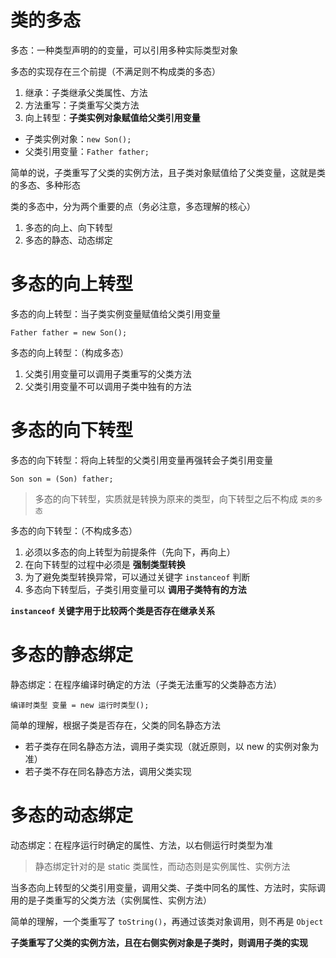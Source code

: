 # 类的多态

多态：一种类型声明的的变量，可以引用多种实际类型对象

多态的实现存在三个前提（不满足则不构成类的多态）

1. 继承：子类继承父类属性、方法
2. 方法重写：子类重写父类方法
3. 向上转型：**子类实例对象赋值给父类引用变量**

- 子类实例对象：`new Son();`
- 父类引用变量：`Father father;`

简单的说，子类重写了父类的实例方法，且子类对象赋值给了父类变量，这就是类的多态、多种形态

类的多态中，分为两个重要的点（务必注意，多态理解的核心）

1. 多态的向上、向下转型
2. 多态的静态、动态绑定

# 多态的向上转型

多态的向上转型：当子类实例变量赋值给父类引用变量

`Father father = new Son();`

多态的向上转型：（构成多态）

1. 父类引用变量可以调用子类重写的父类方法
2. 父类引用变量不可以调用子类中独有的方法

# 多态的向下转型

多态的向下转型：将向上转型的父类引用变量再强转会子类引用变量

`Son son = (Son) father;`

> 多态的向下转型，实质就是转换为原来的类型，向下转型之后不构成 ` 类的多态 `

多态的向下转型：（不构成多态）

1. 必须以多态的向上转型为前提条件（先向下，再向上）
2. 在向下转型的过程中必须是 **强制类型转换**
3. 为了避免类型转换异常，可以通过关键字 `instanceof` 判断
4. 多态向下转型后，子类引用变量可以 **调用子类特有的方法**

**`instanceof` 关键字用于比较两个类是否存在继承关系**

# 多态的静态绑定

静态绑定：在程序编译时确定的方法（子类无法重写的父类静态方法）

`编译时类型 变量 = new 运行时类型();`

简单的理解，根据子类是否存在，父类的同名静态方法

- 若子类存在同名静态方法，调用子类实现（就近原则，以 new 的实例对象为准）
- 若子类不存在同名静态方法，调用父类实现

# 多态的动态绑定

动态绑定：在程序运行时确定的属性、方法，以右侧运行时类型为准

> 静态绑定针对的是 static 类属性，而动态则是实例属性、实例方法

当多态向上转型的父类引用变量，调用父类、子类中同名的属性、方法时，实际调用的是子类重写的父类方法（实例属性、实例方法）

简单的理解，一个类重写了 `toString()`，再通过该类对象调用，则不再是 `Object`

**子类重写了父类的实例方法，且在右侧实例对象是子类时，则调用子类的实现**
